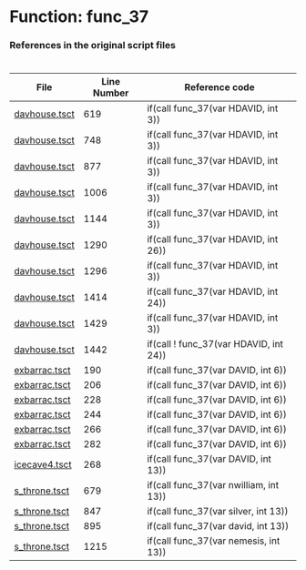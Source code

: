 # Function: func_37
### References in the original script files

#

| File | Line Number | Reference code |
| --- | --- | --- |
| [davhouse.tsct](../../../out/davhouse.tsct#L619) | 619 | if(call func_37(var HDAVID, int 3)) |
| [davhouse.tsct](../../../out/davhouse.tsct#L748) | 748 | if(call func_37(var HDAVID, int 3)) |
| [davhouse.tsct](../../../out/davhouse.tsct#L877) | 877 | if(call func_37(var HDAVID, int 3)) |
| [davhouse.tsct](../../../out/davhouse.tsct#L1006) | 1006 | if(call func_37(var HDAVID, int 3)) |
| [davhouse.tsct](../../../out/davhouse.tsct#L1144) | 1144 | if(call func_37(var HDAVID, int 3)) |
| [davhouse.tsct](../../../out/davhouse.tsct#L1290) | 1290 | if(call func_37(var HDAVID, int 26)) |
| [davhouse.tsct](../../../out/davhouse.tsct#L1296) | 1296 | if(call func_37(var HDAVID, int 3)) |
| [davhouse.tsct](../../../out/davhouse.tsct#L1414) | 1414 | if(call func_37(var HDAVID, int 24)) |
| [davhouse.tsct](../../../out/davhouse.tsct#L1429) | 1429 | if(call func_37(var HDAVID, int 3)) |
| [davhouse.tsct](../../../out/davhouse.tsct#L1442) | 1442 | if(call ! func_37(var HDAVID, int 24)) |
| [exbarrac.tsct](../../../out/exbarrac.tsct#L190) | 190 | if(call func_37(var DAVID, int 6)) |
| [exbarrac.tsct](../../../out/exbarrac.tsct#L206) | 206 | if(call func_37(var DAVID, int 6)) |
| [exbarrac.tsct](../../../out/exbarrac.tsct#L228) | 228 | if(call func_37(var DAVID, int 6)) |
| [exbarrac.tsct](../../../out/exbarrac.tsct#L244) | 244 | if(call func_37(var DAVID, int 6)) |
| [exbarrac.tsct](../../../out/exbarrac.tsct#L266) | 266 | if(call func_37(var DAVID, int 6)) |
| [exbarrac.tsct](../../../out/exbarrac.tsct#L282) | 282 | if(call func_37(var DAVID, int 6)) |
| [icecave4.tsct](../../../out/icecave4.tsct#L268) | 268 | if(call func_37(var DAVID, int 13)) |
| [s_throne.tsct](../../../out/s_throne.tsct#L679) | 679 | if(call func_37(var nwilliam, int 13)) |
| [s_throne.tsct](../../../out/s_throne.tsct#L847) | 847 | if(call func_37(var silver, int 13)) |
| [s_throne.tsct](../../../out/s_throne.tsct#L895) | 895 | if(call func_37(var david, int 13)) |
| [s_throne.tsct](../../../out/s_throne.tsct#L1215) | 1215 | if(call func_37(var nemesis, int 13)) |
